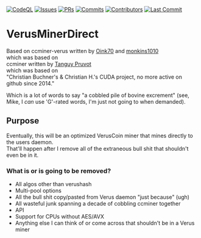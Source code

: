[![CodeQL](https://github.com/ComputerGenieCo/VerusMinerDirect/actions/workflows/codeql.yml/badge.svg)](https://github.com/ComputerGenieCo/VerusMinerDirect/actions/workflows/codeql.yml)
[![Issues](https://img.shields.io/github/issues-raw/ComputerGenieCo/VerusMinerDirect)](https://github.com/ComputerGenieCo/VerusMinerDirect/issues)
[![PRs](https://img.shields.io/github/issues-pr-raw/ComputerGenieCo/VerusMinerDirect)](https://github.com/ComputerGenieCo/VerusMinerDirect/pulls)
[![Commits](https://img.shields.io/github/commit-activity/m/ComputerGenieCo/VerusMinerDirect)](https://github.com/ComputerGenieCo/VerusMinerDirect/commits/master)
[![Contributors](https://img.shields.io/github/contributors/ComputerGenieCo/VerusMinerDirect)](https://github.com/ComputerGenieCo/VerusMinerDirect/graphs/contributors)
[![Last Commit](https://img.shields.io/github/last-commit/ComputerGenieCo/VerusMinerDirect)](https://github.com/ComputerGenieCo/VerusMinerDirect/graphs/commit-activity)
# VerusMinerDirect

Based on ccminer-verus written by [Oink70](https://github.com/Oink70) and [monkins1010](https://github.com/monkins1010)  
which was based on  
ccminer written by [Tanguy Pruvot](https://github.com/tpruvot/ccminer)  
which was based on  
"Christian Buchner's &amp; Christian H.'s CUDA project, no more active on github since 2014."  

Which is a lot of words to say "a cobbled pile of bovine excrement" (see, Mike, I *can* use 'G'-rated words, I'm just not going to when demanded).

## Purpose

Eventually, this will be an optimized VerusCoin miner that mines directly to the users daemon.  
That'll happen after I remove all of the extraneous bull shit that shouldn't even be in it.

### What is or is going to be removed?
* All algos other than verushash
* Multi-pool options
* All the bull shit copy/pasted from Verus daemon "just because" (ugh)
* All wasteful junk spanning a decade of cobbling ccminer together
* API
* Support for CPUs without AES/AVX
* Anything else I can think of or come across that shouldn't be in a Verus miner